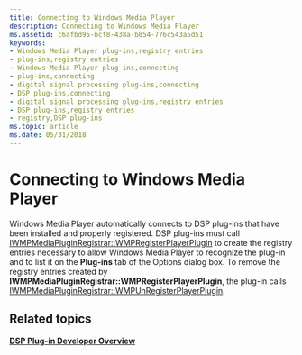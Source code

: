```yaml
---
title: Connecting to Windows Media Player
description: Connecting to Windows Media Player
ms.assetid: c6afbd95-bcf8-438a-b854-776c543a5d51
keywords:
- Windows Media Player plug-ins,registry entries
- plug-ins,registry entries
- Windows Media Player plug-ins,connecting
- plug-ins,connecting
- digital signal processing plug-ins,connecting
- DSP plug-ins,connecting
- digital signal processing plug-ins,registry entries
- DSP plug-ins,registry entries
- registry,DSP plug-ins
ms.topic: article
ms.date: 05/31/2018
---
```


# Connecting to Windows Media Player

Windows Media Player automatically connects to DSP plug-ins that have been installed and properly registered. DSP plug-ins must call [IWMPMediaPluginRegistrar::WMPRegisterPlayerPlugin](/windows/desktop/api/wmpservices/nf-wmpservices-iwmpmediapluginregistrar-wmpregisterplayerplugin) to create the registry entries necessary to allow Windows Media Player to recognize the plug-in and to list it on the **Plug-ins** tab of the Options dialog box. To remove the registry entries created by **IWMPMediaPluginRegistrar::WMPRegisterPlayerPlugin**, the plug-in calls [IWMPMediaPluginRegistrar::WMPUnRegisterPlayerPlugin](/windows/desktop/api/wmpservices/nf-wmpservices-iwmpmediapluginregistrar-wmpunregisterplayerplugin).

## Related topics

<dl> <dt>

[**DSP Plug-in Developer Overview**](dsp-plug-in-developer-overview.md)
</dt> </dl>

 

 




